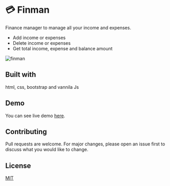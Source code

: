 # 💳 Finman
Finance manager to manage all your income and expenses.
 
 - Add income or expenses
 - Delete income or expenses
 - Get total income, expense and balance amount
 
 ![finman](https://user-images.githubusercontent.com/47467468/87682617-acbbc080-c79d-11ea-947c-2a383e5ab05a.png)

## Built with
html, css, bootstrap and vannila Js

## Demo
You can see live demo [here](https://finman.now.sh/).

## Contributing
Pull requests are welcome. For major changes, please open an issue first to discuss what you would like to change.


## License
[MIT](https://choosealicense.com/licenses/mit/)

